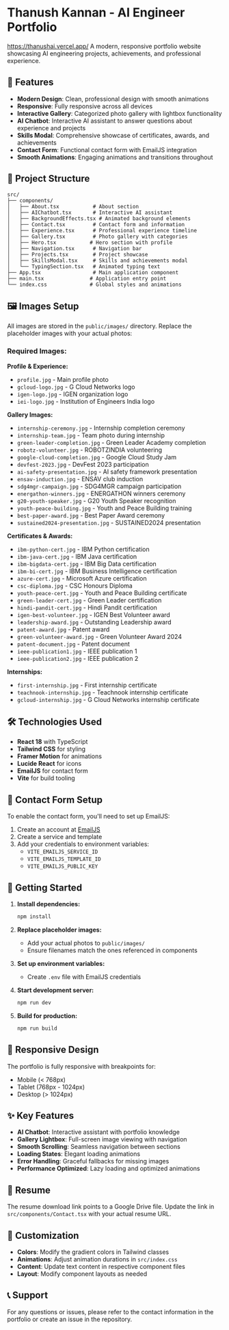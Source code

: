 # Thanush Kannan - AI Engineer Portfolio
https://thanushai.vercel.app/
A modern, responsive portfolio website showcasing AI engineering projects, achievements, and professional experience.

## 🚀 Features

- **Modern Design**: Clean, professional design with smooth animations
- **Responsive**: Fully responsive across all devices
- **Interactive Gallery**: Categorized photo gallery with lightbox functionality
- **AI Chatbot**: Interactive AI assistant to answer questions about experience and projects
- **Skills Modal**: Comprehensive showcase of certificates, awards, and achievements
- **Contact Form**: Functional contact form with EmailJS integration
- **Smooth Animations**: Engaging animations and transitions throughout

## 📁 Project Structure

```
src/
├── components/
│   ├── About.tsx           # About section
│   ├── AIChatbot.tsx       # Interactive AI assistant
│   ├── BackgroundEffects.tsx # Animated background elements
│   ├── Contact.tsx         # Contact form and information
│   ├── Experience.tsx      # Professional experience timeline
│   ├── Gallery.tsx         # Photo gallery with categories
│   ├── Hero.tsx           # Hero section with profile
│   ├── Navigation.tsx      # Navigation bar
│   ├── Projects.tsx        # Project showcase
│   ├── SkillsModal.tsx     # Skills and achievements modal
│   └── TypingSection.tsx   # Animated typing text
├── App.tsx                 # Main application component
├── main.tsx               # Application entry point
└── index.css              # Global styles and animations
```

## 🖼️ Images Setup

All images are stored in the `public/images/` directory. Replace the placeholder images with your actual photos:

### Required Images:

**Profile & Experience:**
- `profile.jpg` - Main profile photo
- `gcloud-logo.jpg` - G Cloud Networks logo
- `igen-logo.jpg` - IGEN organization logo
- `iei-logo.jpg` - Institution of Engineers India logo

**Gallery Images:**
- `internship-ceremony.jpg` - Internship completion ceremony
- `internship-team.jpg` - Team photo during internship
- `green-leader-completion.jpg` - Green Leader Academy completion
- `robotz-volunteer.jpg` - ROBOTZINDIA volunteering
- `google-cloud-completion.jpg` - Google Cloud Study Jam
- `devfest-2023.jpg` - DevFest 2023 participation
- `ai-safety-presentation.jpg` - AI safety framework presentation
- `ensav-induction.jpg` - ENSAV club induction
- `sdg4mgr-campaign.jpg` - SDG4MGR campaign participation
- `energathon-winners.jpg` - ENERGATHON winners ceremony
- `g20-youth-speaker.jpg` - G20 Youth Speaker recognition
- `youth-peace-building.jpg` - Youth and Peace Building training
- `best-paper-award.jpg` - Best Paper Award ceremony
- `sustained2024-presentation.jpg` - SUSTAINED2024 presentation

**Certificates & Awards:**
- `ibm-python-cert.jpg` - IBM Python certification
- `ibm-java-cert.jpg` - IBM Java certification
- `ibm-bigdata-cert.jpg` - IBM Big Data certification
- `ibm-bi-cert.jpg` - IBM Business Intelligence certification
- `azure-cert.jpg` - Microsoft Azure certification
- `csc-diploma.jpg` - CSC Honours Diploma
- `youth-peace-cert.jpg` - Youth and Peace Building certificate
- `green-leader-cert.jpg` - Green Leader certification
- `hindi-pandit-cert.jpg` - Hindi Pandit certification
- `igen-best-volunteer.jpg` - IGEN Best Volunteer award
- `leadership-award.jpg` - Outstanding Leadership award
- `patent-award.jpg` - Patent award
- `green-volunteer-award.jpg` - Green Volunteer Award 2024
- `patent-document.jpg` - Patent document
- `ieee-publication1.jpg` - IEEE publication 1
- `ieee-publication2.jpg` - IEEE publication 2

**Internships:**
- `first-internship.jpg` - First internship certificate
- `teachnook-internship.jpg` - Teachnook internship certificate
- `gcloud-internship.jpg` - G Cloud Networks internship certificate

## 🛠️ Technologies Used

- **React 18** with TypeScript
- **Tailwind CSS** for styling
- **Framer Motion** for animations
- **Lucide React** for icons
- **EmailJS** for contact form
- **Vite** for build tooling

## 📧 Contact Form Setup

To enable the contact form, you'll need to set up EmailJS:

1. Create an account at [EmailJS](https://www.emailjs.com/)
2. Create a service and template
3. Add your credentials to environment variables:
   - `VITE_EMAILJS_SERVICE_ID`
   - `VITE_EMAILJS_TEMPLATE_ID`
   - `VITE_EMAILJS_PUBLIC_KEY`

## 🚀 Getting Started

1. **Install dependencies:**
   ```bash
   npm install
   ```

2. **Replace placeholder images:**
   - Add your actual photos to `public/images/`
   - Ensure filenames match the ones referenced in components

3. **Set up environment variables:**
   - Create `.env` file with EmailJS credentials

4. **Start development server:**
   ```bash
   npm run dev
   ```

5. **Build for production:**
   ```bash
   npm run build
   ```

## 📱 Responsive Design

The portfolio is fully responsive with breakpoints for:
- Mobile (< 768px)
- Tablet (768px - 1024px)
- Desktop (> 1024px)

## ✨ Key Features

- **AI Chatbot**: Interactive assistant with portfolio knowledge
- **Gallery Lightbox**: Full-screen image viewing with navigation
- **Smooth Scrolling**: Seamless navigation between sections
- **Loading States**: Elegant loading animations
- **Error Handling**: Graceful fallbacks for missing images
- **Performance Optimized**: Lazy loading and optimized animations

## 📄 Resume

The resume download link points to a Google Drive file. Update the link in `src/components/Contact.tsx` with your actual resume URL.

## 🎨 Customization

- **Colors**: Modify the gradient colors in Tailwind classes
- **Animations**: Adjust animation durations in `src/index.css`
- **Content**: Update text content in respective component files
- **Layout**: Modify component layouts as needed

## 📞 Support

For any questions or issues, please refer to the contact information in the portfolio or create an issue in the repository.
